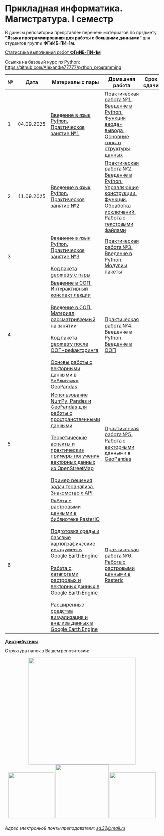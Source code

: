 # Прикладная информатика. Магистратура. I семестр
В данном репозитории представлен перечень материалов по предмету **"Языки программирования для работы с большими данными"** для студентов группы **ФГиИБ-ПИ-1м**.

[Статистика выполнения работ **ФГиИБ-ПИ-1м**](https://docs.google.com/spreadsheets/d/1CVikRlmecWbLVFZJQ3b6dAR56H7_XW263LFuinffXZw/edit?gid=1016233301#gid=1016233301) 

Ссылка на базовый курс по Python: https://github.com/Alexandre77777/python_programming

| №   | Дата       | Материалы с пары                     | Домашняя работа                  | Срок сдачи|
|-----|------------|------------------------------------------------|------------------------------------------------|------------|
| 1   | 04.09.2025 | [Введение в язык Python. Практическое занятие №1](https://u.to/lGzsIQ) | [Практическая работа №1. Введение в Python. Функции ввода-вывода. Основные типы и структуры данных](https://colab.research.google.com/drive/12RmNMg7fj3D6-J1rGKPgQuvLstbqbdow?usp=sharing) | |
| 2   | 11.09.2025 | [Введение в язык Python. Практическое занятие №2](https://u.to/Sk4YIQ) | [Практическая работа №2. Введение в Python. Управляющие конструкции. Функции. Обработка исключений. Работа с текстовыми файлами](https://colab.research.google.com/drive/1HAfJDzyrACVf_GOsnBxMH9R-Em9g8GVq?usp=sharing) | |
| 3   |   | [Введение в язык Python. Практическое занятие №3](https://u.to/qJIYIQ)<br><br>[Код пакета geometry с пары](https://u.to/IZIYIQ) | [Практическая работа №3. Введение в Python. Модули и пакеты](https://colab.research.google.com/drive/1eOf96hMjeNojqpC0c-tPSjXTcXdFnBkm?usp=sharing) | |
| 4  |   | [Введение в ООП. Интерактивный конспект лекции](https://u.to/0zdRIQ)<br><br>[Введение в ООП. Материал, рассматриваемый на занятии](https://u.to/wQw3Ig)<br><br>[Код пакета geometry после ООП-рефакторинга](https://u.to/ZIxRIQ)<br><br>[Основы работы с векторными данными в библиотеке GeoPandas](https://u.to/qCswIg) | [Практическая работа №4. Введение в Python. Введение в ООП](https://colab.research.google.com/drive/138SUZ6q_zE7koDMrg8AuttZG7d_C6-TB?usp=sharing) | |
| 5  |   | [Использование NumPy, Pandas и GeoPandas для работы с пространственными данными](https://u.to/rk86Ig)<br><br>[Теоретические аспекты и практические примеры получения векторных данных из OpenStreetMap](https://u.to/9SdwIQ)<br><br>[Пример решения задач геоанализа. Знакомство с API](https://u.to/HT9-IQ) | [Практическая работа №5. Работа с векторными данными в GeoPandas](https://colab.research.google.com/drive/1rBJE7G6-jNp1xxZO3HJOL0qvjmdKx0ue?usp=sharing&clckid=1fcca8c2) | |
| 6  |   | [Работа с растровыми данными в библиотеке RasterIO](https://u.to/4jZwIQ)<br><br>[Подготовка среды и базовые картографические инструменты Google Earth Engine](https://u.to/Ky46Ig)<br><br>[Работа с каталогами растровых и векторных данных в Google Earth Engine](https://u.to/NC46Ig)<br><br>[Расширенные средства визуализации и анализа данных в Google Earth Engine](https://u.to/Qi46Ig) | [Практическая работа №6. Работа с растровыми данными в Rasterio](https://colab.research.google.com/drive/1Z_wmuND2ithj1Ydwh2Pqh5SE3atZOwcn?usp=sharing) | |


[**Дистрибутивы**](https://cloud.mail.ru/public/BXH2/4NZCkgzFS)

Структура папок в Вашем репозитории:
<div id="header" align="center">
<img src="https://github.com/Alexandre77777/python_programming/assets/86152225/b694b141-5ea1-42f8-bd4b-98d9ac1b760c" width="350">
</div>
<div id="header" align="center">
  <img src="https://i.stack.imgur.com/t4m8n.gif" width="150"/>
  <img src="https://media1.giphy.com/media/v1.Y2lkPTc5MGI3NjExYzRibWc2bmY2YWZncGd3cWY2YmoxYmNtNmJnbXphZjJsN2xpMjZ6ayZlcD12MV9pbnRlcm5hbF9naWZfYnlfaWQmY3Q9Zw/wOR94QhwxXdmGJIVEg/giphy.gif" width="175"/>
  <img src="https://media0.giphy.com/media/v1.Y2lkPTc5MGI3NjExdGdoYmNtamZybXRldXU4bjI0ZnFienhodnVtZHVqbzVvNTJ4MXdxYiZlcD12MV9pbnRlcm5hbF9naWZfYnlfaWQmY3Q9Zw/UcK7JalnjCz0k/giphy.gif" width="150"/>
</div>


###### Адрес электронной почты преподавателя: sa.32@mail.ru
